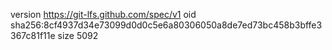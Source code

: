 version https://git-lfs.github.com/spec/v1
oid sha256:8cf4937d34e73099d0d0c5e6a80306050a8de7ed73bc458b3bffe3367c81f11e
size 5092
